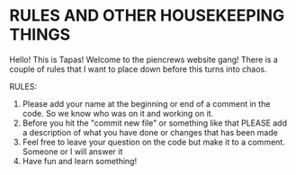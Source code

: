 # RULES AND OTHER HOUSEKEEPING THINGS


Hello! This is Tapas! Welcome to the piencrews website gang! There is a couple of rules that I want to place down before
this turns into chaos.

RULES:

1. Please add your name at the beginning or end of a comment in the code. So we know who was on it and working on it.
2. Before you hit the "commit new file" or something like that PLEASE add a description of what you have done or changes
that has been made
3. Feel free to leave your question on the code but make it to a comment. Someone or I will answer it
4. Have fun and learn something!
